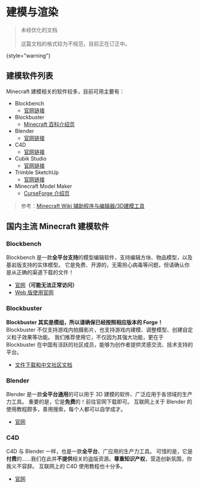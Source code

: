 # 建模与渲染

>未经优化的文档<br></br>
>这篇文档的格式较为不规范，目前正在订正中。
>
{style="warning"}

<show-structure depth="2"></show-structure>

## 建模软件列表

Minecraft 建模相关的软件较多，目前可用主要有：

- Blockbench
    - [官网链接](https://www.blockbench.net/)
- Blockbuster
    - [Minecraft 百科介绍页](https://www.mcmod.cn/class/2344.html)
- Blender
    - [官网链接](https://www.blender.org/)
- C4D
    - [官网链接](https://www.maxon.net/zh/cinema-4d)
- Cubik Studio
    - [官网链接](https://cubik.studio/)
- Trimble SketchUp
    - [官网链接](https://www.sketchup.com/zh-CN/plans-and-pricing/sketchup-free)
- Minecraft Model Maker
    - [CurseForge 介绍页](https://www.curseforge.com/minecraft/mc-mods/model-creator-app?__cf_chl_captcha_tk__=bK64ZVC_xGHiWLhEVD0mOymH35BIUiELfJzSQTFbpks-1640959193-0-gaNycGzNDiU)

> 参考：[Minecraft Wiki 辅助程序与编辑器/3D建模工具](https://zh.minecraft.wiki/w/%E8%BE%85%E5%8A%A9%E7%A8%8B%E5%BA%8F%E4%B8%8E%E7%BC%96%E8%BE%91%E5%99%A8/3D%E5%BB%BA%E6%A8%A1%E5%B7%A5%E5%85%B7)

## 国内主流 Minecraft 建模软件

### Blockbench

Blockbench 是一款**全平台支持**的模型编辑软件，支持编辑方块、物品模型，以及基岩版支持的实体模型。
它是免费、开源的，无需担心病毒等问题，但请确认你是从正确的渠道下载的文件！

- [官网](https://www.blockbench.net/)**（可能无法正常访问）**
- [Web 版使用官网](https://web.blockbench.net/)

### Blockbuster

**Blockbuster 其实是模组，所以请确保已经按照相应版本的 Forge！**
Blockbuster 不仅支持游戏内拍摄影片，也支持游戏内建模、调整模型、创建自定义粒子效果等功能。
我们推荐使用它，不仅因为其强大功能，更在于 Blockbuster 在中国有活跃的社区成员，能够为创作者提供灵感交流、技术支持的平台。

- [文件下载和中文社区文档](https://www.yuque.com/mhmzh/faq)

### Blender

Blender 是一款**全平台通用**的可以用于 3D 建模的软件、广泛应用于各领域的生产力工具。
重要的是，它是**免费**的！前往官网下载即可。
互联网上关于 Blender 的使用教程颇多，善用搜索，每个人都可以自学成才。

- [官网](https://www.blender.org/)

### C4D

C4D 与 Blender 一样，也是一款**全平台**、广应用的生产力工具。
可惜的是，它是**付费**的……我们在此并**不提供**相关的盗版资源。**尊重知识产权**，营造创新氛围，你我义不容辞。
互联网上的 C4D 使用教程也十分多。

- [官网](https://www.maxon.net/zh/cinema-4d)

